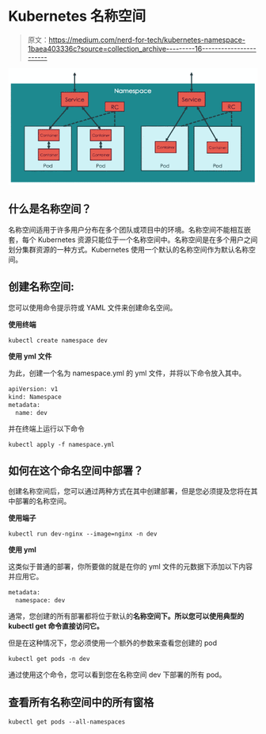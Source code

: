 # Kubernetes 名称空间

> 原文：<https://medium.com/nerd-for-tech/kubernetes-namespace-1baea403336c?source=collection_archive---------16----------------------->

![](img/54da2d8593add08fafd59b26d5f7f561.png)

## 什么是名称空间？

名称空间适用于许多用户分布在多个团队或项目中的环境。名称空间不能相互嵌套，每个 Kubernetes 资源只能位于一个名称空间中。名称空间是在多个用户之间划分集群资源的一种方式。Kubernetes 使用一个默认的名称空间作为默认名称空间。

## 创建名称空间:

您可以使用命令提示符或 YAML 文件来创建命名空间。

**使用终端**

```
kubectl create namespace dev
```

**使用 yml 文件**

为此，创建一个名为 namespace.yml 的 yml 文件，并将以下命令放入其中。

```
apiVersion: v1
kind: Namespace
metadata:
  name: dev
```

并在终端上运行以下命令

```
kubectl apply -f namespace.yml
```

## 如何在这个命名空间中部署？

创建名称空间后，您可以通过两种方式在其中创建部署，但是您必须提及您将在其中部署的名称空间。

**使用端子**

```
kubectl run dev-nginx --image=nginx -n dev
```

**使用 yml**

这类似于普通的部署，你所要做的就是在你的 yml 文件的元数据下添加以下内容并应用它。

```
metadata:
  namespace: dev
```

通常，您创建的所有部署都将位于默认的**名称空间下。所以您可以使用典型的 kubectl get 命令直接访问它。**

但是在这种情况下，您必须使用一个额外的参数来查看您创建的 pod

```
kubectl get pods -n dev
```

通过使用这个命令，您可以看到您在名称空间 dev 下部署的所有 pod。

## 查看所有名称空间中的所有窗格

```
kubectl get pods --all-namespaces
```